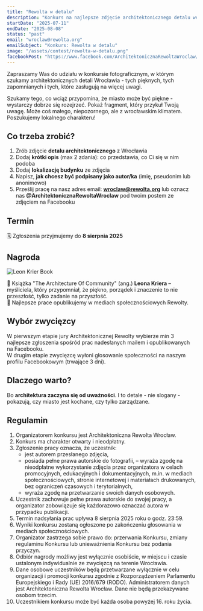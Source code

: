 ```yaml
---
title: "Rewolta w detalu"
description: "Konkurs na najlepsze zdjęcie architektonicznego detalu we Wrocławiu"
startDate: "2025-07-11"
endDate: "2025-08-08"
status: "past"
email: "wroclaw@rewolta.org"
emailSubject: "Konkurs: Rewolta w detalu"
image: "/assets/contest/rewolta-w-detalu.png"
facebookPost: "https://www.facebook.com/ArchitektonicznaRewoltaWroclaw/posts/pfbid02mgiJBSfLkywk4nfesq6ZG4jm4XKErFCKrfSKKaSkJSYRz9M98B3L9TVPJq754251l"
---
```


Zapraszamy Was do udziału w konkursie fotograficznym, w którym szukamy architektonicznych detali Wrocławia - tych pięknych, tych zapomnianych i tych, które zasługują na więcej uwagi.

Szukamy tego, co wciąż przypomina, że miasto może być piękne - wystarczy dobrze się rozejrzeć. Pokaż fragment, który przykuł Twoją uwagę. Może coś małego, niepozornego, ale z wrocławskim klimatem. Poszukujemy lokalnego charakteru!

## Co trzeba zrobić?

1. Zrób zdjęcie **detalu architektonicznego** z Wrocławia  
2. Dodaj **krótki opis** (max 2 zdania): co przedstawia, co Ci się w nim podoba
3. Dodaj **lokalizację budynku** ze zdjęcia
4. Napisz, **jak chcesz być podpisany jako autor/ka** (imię, pseudonim lub anonimowo)  
5. Prześlij pracę na nasz adres email: **[wroclaw@rewolta.org](mailto:wroclaw@rewolta.org?subject=Konkurs)** lub oznacz nas **@ArchitektonicznaRewoltaWroclaw** pod twoim postem ze zdjęciem na Facebooku

## Termin

🗓️ Zgłoszenia przyjmujemy do **8 sierpnia 2025**

## Nagroda

![Leon Krier Book](/assets/krier-book.jpg)

🎁 Książka "The Architecture Of Community" (ang.) **Leona Kriera** – myśliciela, który przypomniał, że piękno, porządek i znaczenie to nie przeszłość, tylko zadanie na przyszłość.  
📣 Najlepsze prace opublikujemy w mediach społecznościowych Rewolty.

## Wybór zwycięzcy

W pierwszym etapie jury Architektonicznej Rewolty wybierze min 3 najlepsze zgłoszenia spośród prac nadesłanych mailem i opublikowanych na Facebooku.  
W drugim etapie zwycięzcę wyłoni głosowanie społeczności na naszym profilu Facebookowym (trwające 3 dni).

## Dlaczego warto?

Bo **architektura zaczyna się od uważności**. I to detale - nie slogany - pokazują, czy miasto jest kochane, czy tylko zarządzane.

## Regulamin

1. Organizatorem konkursu jest Architektoniczna Rewolta Wrocław.
2. Konkurs ma charakter otwarty i nieodpłatny.
3. Zgłoszenie pracy oznacza, że uczestnik:
   - jest autorem przesłanego zdjęcia,
   - posiada pełne prawa autorskie do fotografii,
   – wyraża zgodę na nieodpłatne wykorzystanie zdjęcia przez organizatora w celach promocyjnych, edukacyjnych i dokumentacyjnych, m.in. w mediach społecznościowych, stronie internetowej i materiałach drukowanych, bez ograniczeń czasowych i terytorialnych,
   - wyraża zgodę na przetwarzanie swoich danych osobowych.
4. Uczestnik zachowuje pełne prawa autorskie do swojej pracy, a organizator zobowiązuje się każdorazowo oznaczać autora w przypadku publikacji.
6. Termin nadsyłania prac upływa 8 sierpnia 2025 roku o godz. 23:59.
7. Wyniki konkursu zostaną ogłoszone po zakończeniu głosowania w mediach społecznościowych.
8. Organizator zastrzega sobie prawo do: przerwania Konkursu, zmiany regulaminu Konkursu lub unieważnienia Konkursu bez podania przyczyn.
9. Odbiór nagrody możliwy jest wyłącznie osobiście, w miejscu i czasie ustalonym indywidualnie ze zwycięzcą na terenie Wrocławia.
10.	Dane osobowe uczestników będą przetwarzane wyłącznie w celu organizacji i promocji konkursu zgodnie z Rozporządzeniem Parlamentu Europejskiego i Rady (UE) 2016/679 (RODO). Administratorem danych jest Architektoniczna Rewolta Wrocław. Dane nie będą przekazywane osobom trzecim.
11.	Uczestnikiem konkursu może być każda osoba powyżej 16. roku życia.